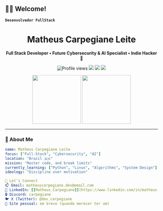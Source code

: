 ## 👨‍💻 Welcome!
**`Desenvolvedor FullStack`**
<h1 align="center">Matheus Carpegiane Leite</h1>

<p align="center">
  <b>Full Stack Developer • Future Cybersecurity & AI Specialist • Indie Hacker 💼</b>  
</p>

<p align="center">
  <img src="https://komarev.com/ghpvc/?username=matheuscarpegiane&style=flat-square" alt="Profile views" />
  <img src="https://img.shields.io/github/followers/matheuscarpegiane?label=Followers&style=flat-square" />
  <img src="https://img.shields.io/badge/Code-Disciplined-blue?style=flat-square" />
  <img src="https://img.shields.io/badge/Focus-Extreme-critical?style=flat-square" />
</p>

<div align="center"> <img height="160em" src="https://github-readme-stats.vercel.app/api?username=matheuscarpegiane&show_icons=true&theme=radical" /> <img height="160em" src="https://github-readme-stats.vercel.app/api/top-langs/?username=matheuscarpegiane&layout=compact&theme=radical" /> </div>

---

### 🧠 About Me

```yaml
name: Matheus Carpegiane Leite
focus: ["Full-Stack", "Cybersecurity", "AI"]
location: "Brazil 🇧🇷"
mission: "Master code, and break limits"
currently_learning: ["Python", "Linux", "Algorithms", "System Design"]
ideology: "Discipline over motivation"
```
```yaml
🤝 Let’s Connect
📫 Email: matheuscarpegiane.dev@email.com
🔗 LinkedIn: [[Matheus Carpegiane]](https://www.linkedin.com/in/matheus-carpegiane-18294933b/)
🔒 Discord: carpegiane
🐦 X (Twitter): @dev_carpegiane
🧠 Site pessoal: em breve (quando merecer ter um)
```


